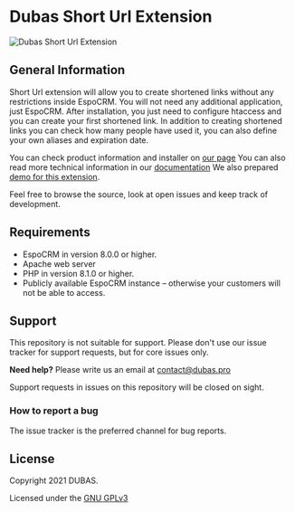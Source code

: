 # Dubas Short Url Extension
![Dubas Short Url Extension](https://devcrm.it/img/short-url.png)
## General Information
Short Url extension will allow you to create shortened links without any restrictions inside EspoCRM. You will not need any additional application, just EspoCRM. After installation, you just need to configure htaccess and you can create your first shortened link. In addition to creating shortened links you can check how many people have used it, you can also define your own aliases and expiration date.

You can check product information and installer on [our page](https://devcrm.it/short-url)
You can also read more technical information in our [documentation](https://docs.dubas.pro/extensions/short-url/)
We also prepared [demo for this extension](https://docs.dubas.pro/extensions/short-url/#demo).

Feel free to browse the source, look at open issues and keep track of development.

## Requirements
- EspoCRM in version 8.0.0 or higher.
- Apache web server
- PHP in version 8.1.0 or higher.
- Publicly available EspoCRM instance – otherwise your customers will not be able to access.

## Support

This repository is not suitable for support. Please don't use our issue tracker for support requests, but for core issues only.

**Need help?** Please write us an email at <a href="mailto:contact@dubas.pro">contact@dubas.pro</a>

Support requests in issues on this repository will be closed on sight.

### How to report a bug

The issue tracker is the preferred channel for bug reports.

## License

Copyright 2021 DUBAS.

Licensed under the [GNU GPLv3](https://www.gnu.org/licenses/gpl-3.0.html)
